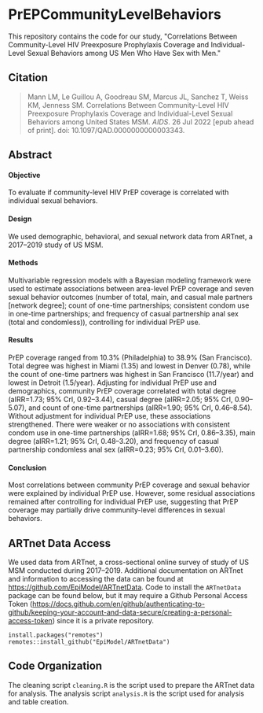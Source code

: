# PrEPCommunityLevelBehaviors

This repository contains the code for our study, "Correlations Between Community-Level HIV Preexposure Prophylaxis Coverage and Individual-Level Sexual Behaviors among US Men Who Have Sex with Men."

## Citation
> Mann LM, Le Guillou A, Goodreau SM, Marcus JL, Sanchez T, Weiss KM, Jenness SM. Correlations Between Community-Level HIV Preexposure Prophylaxis Coverage and Individual-Level Sexual Behaviors among United States MSM. _AIDS_. 26 Jul 2022 [epub ahead of print]. doi: 10.1097/QAD.0000000000003343.

## Abstract

#### Objective
To evaluate if community-level HIV PrEP coverage is correlated with individual sexual behaviors.

#### Design
We used demographic, behavioral, and sexual network data from ARTnet, a 2017–2019 study of US MSM.

#### Methods
Multivariable regression models with a Bayesian modeling framework were used to estimate associations between area-level PrEP coverage and seven sexual behavior outcomes (number of total, main, and casual male partners [network degree]; count of one-time partnerships; consistent condom use in one-time partnerships; and frequency of casual partnership anal sex (total and condomless)), controlling for individual PrEP use.

#### Results
PrEP coverage ranged from 10.3% (Philadelphia) to 38.9% (San Francisco). Total degree was highest in Miami (1.35) and lowest in Denver (0.78), while the count of one-time partners was highest in San Francisco (11.7/year) and lowest in Detroit (1.5/year). Adjusting for individual PrEP use and demographics, community PrEP coverage correlated with total degree (aIRR=1.73; 95% CrI, 0.92–3.44), casual degree (aIRR=2.05; 95% CrI, 0.90–5.07), and count of one-time partnerships (aIRR=1.90; 95% CrI, 0.46–8.54). Without adjustment for individual PrEP use, these associations strengthened. There were weaker or no associations with consistent condom use in one-time partnerships (aIRR=1.68; 95% CrI, 0.86–3.35), main degree (aIRR=1.21; 95% CrI, 0.48–3.20), and frequency of casual partnership condomless anal sex (aIRR=0.23; 95% CrI, 0.01–3.60).

#### Conclusion
Most correlations between community PrEP coverage and sexual behavior were explained by individual PrEP use. However, some residual associations remained after controlling for individual PrEP use, suggesting that PrEP coverage may partially drive community-level differences in sexual behaviors.


## ARTnet Data Access
We used data from ARTnet, a cross-sectional online survey of study of US MSM conducted during 2017–2019. Additional documentation on ARTnet and information to accessing the data can be found at https://github.com/EpiModel/ARTnetData. Code to install the `ARTnetData` package can be found below, but it may require a Github Personal Access Token (https://docs.github.com/en/github/authenticating-to-github/keeping-your-account-and-data-secure/creating-a-personal-access-token) since it is a private repository.

```
install.packages("remotes")
remotes::install_github("EpiModel/ARTnetData")
```

## Code Organization
The cleaning script `cleaning.R` is the script used to prepare the ARTnet data for analysis. The analysis script `analysis.R` is the script used for analysis and table creation.
